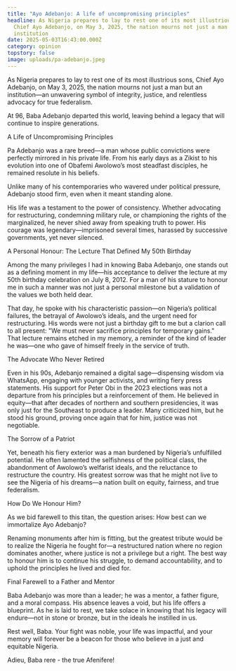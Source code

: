 ```yaml
---
title: "Ayo Adebanjo: A life of uncompromising principles"
headline: As Nigeria prepares to lay to rest one of its most illustrious sons,
  Chief Ayo Adebanjo, on May 3, 2025, the nation mourns not just a man but an
  institution
date: 2025-05-03T16:43:00.000Z
category: opinion
topstory: false
image: uploads/pa-adebanjo.jpeg
---
```

As Nigeria prepares to lay to rest one of its most illustrious sons, Chief Ayo Adebanjo, on May 3, 2025, the nation mourns not just a man but an institution—an unwavering symbol of integrity, justice, and relentless advocacy for true federalism. 

At 96, Baba Adebanjo departed this world, leaving behind a legacy that will continue to inspire generations.

A Life of Uncompromising Principles

Pa Adebanjo was a rare breed—a man whose public convictions were perfectly mirrored in his private life. From his early days as a Zikist to his evolution into one of Obafemi Awolowo’s most steadfast disciples, he remained resolute in his beliefs. 

Unlike many of his contemporaries who wavered under political pressure, Adebanjo stood firm, even when it meant standing alone.

His life was a testament to the power of consistency. Whether advocating for restructuring, condemning military rule, or championing the rights of the marginalized, he never shied away from speaking truth to power. His courage was legendary—imprisoned several times, harassed by successive governments, yet never silenced.

A Personal Honour: The Lecture That Defined My 50th Birthday

Among the many privileges I had in knowing Baba Adebanjo, one stands out as a defining moment in my life—his acceptance to deliver the lecture at my 50th birthday celebration on July 8, 2012. For a man of his stature to honour me in such a manner was not just a personal milestone but a validation of the values we both held dear.

That day, he spoke with his characteristic passion—on Nigeria’s political failures, the betrayal of Awolowo’s ideals, and the urgent need for restructuring. His words were not just a birthday gift to me but a clarion call to all present: "We must never sacrifice principles for temporary gains." That lecture remains etched in my memory, a reminder of the kind of leader he was—one who gave of himself freely in the service of truth.

The Advocate Who Never Retired

Even in his 90s, Adebanjo remained a digital sage—dispensing wisdom via WhatsApp, engaging with younger activists, and writing fiery press statements. His support for Peter Obi in the 2023 elections was not a departure from his principles but a reinforcement of them. He believed in equity—that after decades of northern and southern presidencies, it was only just for the Southeast to produce a leader. Many criticized him, but he stood his ground, proving once again that for him, justice was not negotiable.

The Sorrow of a Patriot

Yet, beneath his fiery exterior was a man burdened by Nigeria’s unfulfilled potential. He often lamented the selfishness of the political class, the abandonment of Awolowo’s welfarist ideals, and the reluctance to restructure the country. His greatest sorrow was that he might not live to see the Nigeria of his dreams—a nation built on equity, fairness, and true federalism.

How Do We Honour Him?

As we bid farewell to this titan, the question arises: How best can we immortalize Ayo Adebanjo?

Renaming monuments after him is fitting, but the greatest tribute would be to realize the Nigeria he fought for—a restructured nation where no region dominates another, where justice is not a privilege but a right. The best way to honour him is to continue his struggle, to demand accountability, and to uphold the principles he lived and died for.

Final Farewell to a Father and Mentor

Baba Adebanjo was more than a leader; he was a mentor, a father figure, and a moral compass. His absence leaves a void, but his life offers a blueprint. As he is laid to rest, we take solace in knowing that his legacy will endure—not in stone or bronze, but in the ideals he instilled in us.

Rest well, Baba. Your fight was noble, your life was impactful, and your memory will forever be a beacon for those who believe in a just and equitable Nigeria.

Adieu, Baba rere - the true Afenifere!
